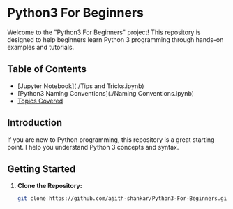 # Python3 For Beginners

Welcome to the "Python3 For Beginners" project! This repository is designed to help beginners learn Python 3 programming through hands-on examples and tutorials.

## Table of Contents

- [Jupyter Notebook](./Tips and Tricks.ipynb)
- [Python3 Naming Conventions](./Naming Conventions.ipynb)
- [Topics Covered](#topics-covered)


## Introduction

If you are new to Python programming, this repository is a great starting point. I help you understand Python 3 concepts and syntax.

## Getting Started

1. **Clone the Repository:**
   ```bash
   git clone https://github.com/ajith-shankar/Python3-For-Beginners.git

